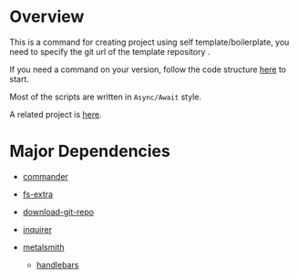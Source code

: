 # Overview 

This is a command for creating project using self template/boilerplate, you need to specify the git url of the template repository .

If you need a command on your version, follow the code structure [here](./bin/dtt-react-cli-create.js) to start.

Most of the scripts are written in `Async/Await` style.

A related project is [here](https://github.com/AkatQuas/node-playlist/tree/master/react-scaffold).

# Major Dependencies

- [commander](https://github.com/tj/commander.js)

- [fs-extra](https://github.com/jprichardson/node-fs-extra)

- [download-git-repo](https://github.com/flipxfx/download-git-repo)

- [inquirer](https://github.com/SBoudrias/Inquirer.js)

- [metalsmith](https://github.com/segmentio/metalsmith)

    - [handlebars](https://github.com/wycats/handlebars.js)

